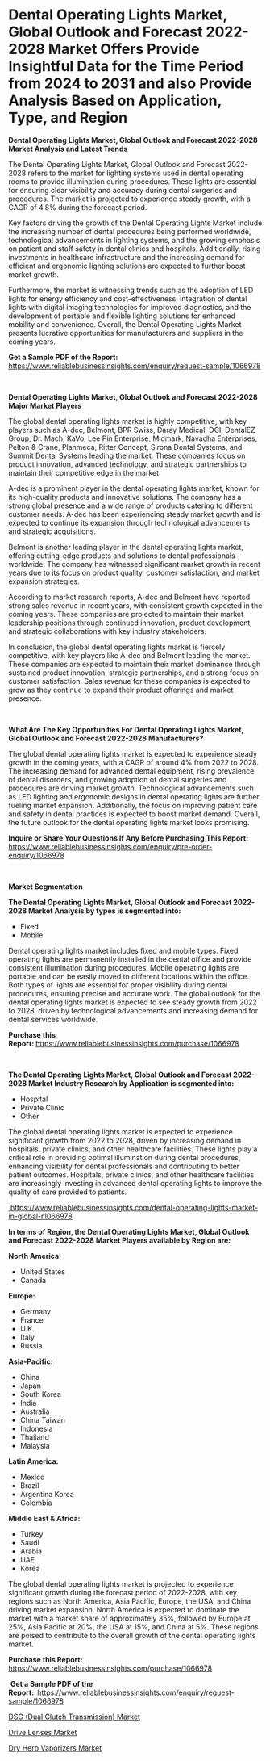 <p><h1>Dental Operating Lights Market, Global Outlook and Forecast 2022-2028 Market Offers Provide Insightful Data for the Time Period from 2024 to 2031 and also Provide Analysis Based on Application, Type, and Region</h1></p><p><strong>Dental Operating Lights Market, Global Outlook and Forecast 2022-2028 Market Analysis and Latest Trends</strong></p>
<p><p>The Dental Operating Lights Market, Global Outlook and Forecast 2022-2028 refers to the market for lighting systems used in dental operating rooms to provide illumination during procedures. These lights are essential for ensuring clear visibility and accuracy during dental surgeries and procedures. The market is projected to experience steady growth, with a CAGR of 4.8% during the forecast period. </p><p>Key factors driving the growth of the Dental Operating Lights Market include the increasing number of dental procedures being performed worldwide, technological advancements in lighting systems, and the growing emphasis on patient and staff safety in dental clinics and hospitals. Additionally, rising investments in healthcare infrastructure and the increasing demand for efficient and ergonomic lighting solutions are expected to further boost market growth.</p><p>Furthermore, the market is witnessing trends such as the adoption of LED lights for energy efficiency and cost-effectiveness, integration of dental lights with digital imaging technologies for improved diagnostics, and the development of portable and flexible lighting solutions for enhanced mobility and convenience. Overall, the Dental Operating Lights Market presents lucrative opportunities for manufacturers and suppliers in the coming years.</p></p>
<p><strong>Get a Sample PDF of the Report:&nbsp;</strong> <a href="https://www.reliablebusinessinsights.com/enquiry/request-sample/1066978">https://www.reliablebusinessinsights.com/enquiry/request-sample/1066978</a></p>
<p>&nbsp;</p>
<p><strong>Dental Operating Lights Market, Global Outlook and Forecast 2022-2028 Major Market Players</strong></p>
<p><p>The global dental operating lights market is highly competitive, with key players such as A-dec, Belmont, BPR Swiss, Daray Medical, DCI, DentalEZ Group, Dr. Mach, KaVo, Lee Pin Enterprise, Midmark, Navadha Enterprises, Pelton & Crane, Planmeca, Ritter Concept, Sirona Dental Systems, and Summit Dental Systems leading the market. These companies focus on product innovation, advanced technology, and strategic partnerships to maintain their competitive edge in the market.</p><p>A-dec is a prominent player in the dental operating lights market, known for its high-quality products and innovative solutions. The company has a strong global presence and a wide range of products catering to different customer needs. A-dec has been experiencing steady market growth and is expected to continue its expansion through technological advancements and strategic acquisitions.</p><p>Belmont is another leading player in the dental operating lights market, offering cutting-edge products and solutions to dental professionals worldwide. The company has witnessed significant market growth in recent years due to its focus on product quality, customer satisfaction, and market expansion strategies.</p><p>According to market research reports, A-dec and Belmont have reported strong sales revenue in recent years, with consistent growth expected in the coming years. These companies are projected to maintain their market leadership positions through continued innovation, product development, and strategic collaborations with key industry stakeholders.</p><p>In conclusion, the global dental operating lights market is fiercely competitive, with key players like A-dec and Belmont leading the market. These companies are expected to maintain their market dominance through sustained product innovation, strategic partnerships, and a strong focus on customer satisfaction. Sales revenue for these companies is expected to grow as they continue to expand their product offerings and market presence.</p></p>
<p>&nbsp;</p>
<p><strong>What Are The Key Opportunities For Dental Operating Lights Market, Global Outlook and Forecast 2022-2028 Manufacturers?</strong></p>
<p><p>The global dental operating lights market is expected to experience steady growth in the coming years, with a CAGR of around 4% from 2022 to 2028. The increasing demand for advanced dental equipment, rising prevalence of dental disorders, and growing adoption of dental surgeries and procedures are driving market growth. Technological advancements such as LED lighting and ergonomic designs in dental operating lights are further fueling market expansion. Additionally, the focus on improving patient care and safety in dental practices is expected to boost market demand. Overall, the future outlook for the dental operating lights market looks promising.</p></p>
<p><strong>Inquire or Share Your Questions If Any Before Purchasing This Report:</strong> <a href="https://www.reliablebusinessinsights.com/enquiry/pre-order-enquiry/1066978">https://www.reliablebusinessinsights.com/enquiry/pre-order-enquiry/1066978</a></p>
<p>&nbsp;</p>
<p><strong>Market Segmentation</strong></p>
<p><strong>The Dental Operating Lights Market, Global Outlook and Forecast 2022-2028 Market Analysis by types is segmented into:</strong></p>
<p><ul><li>Fixed</li><li>Mobile</li></ul></p>
<p><p>Dental operating lights market includes fixed and mobile types. Fixed operating lights are permanently installed in the dental office and provide consistent illumination during procedures. Mobile operating lights are portable and can be easily moved to different locations within the office. Both types of lights are essential for proper visibility during dental procedures, ensuring precise and accurate work. The global outlook for the dental operating lights market is expected to see steady growth from 2022 to 2028, driven by technological advancements and increasing demand for dental services worldwide.</p></p>
<p><strong>Purchase this Report:&nbsp;</strong><a href="https://www.reliablebusinessinsights.com/purchase/1066978">https://www.reliablebusinessinsights.com/purchase/1066978</a></p>
<p>&nbsp;</p>
<p><strong>The Dental Operating Lights Market, Global Outlook and Forecast 2022-2028 Market Industry Research by Application is segmented into:</strong></p>
<p><ul><li>Hospital</li><li>Private Clinic</li><li>Other</li></ul></p>
<p><p>The global dental operating lights market is expected to experience significant growth from 2022 to 2028, driven by increasing demand in hospitals, private clinics, and other healthcare facilities. These lights play a critical role in providing optimal illumination during dental procedures, enhancing visibility for dental professionals and contributing to better patient outcomes. Hospitals, private clinics, and other healthcare facilities are increasingly investing in advanced dental operating lights to improve the quality of care provided to patients.</p></p>
<p><a href="https://www.reliablebusinessinsights.com/dental-operating-lights-market-in-global-r1066978">&nbsp;https://www.reliablebusinessinsights.com/dental-operating-lights-market-in-global-r1066978</a></p>
<p><strong>In terms of Region, the Dental Operating Lights Market, Global Outlook and Forecast 2022-2028 Market Players available by Region are:</strong></p>
<p>
    <p> <strong> North America: </strong>
        <ul>
            <li>United States</li>
            <li>Canada</li>
        </ul>
        </p> 
    <p> <strong> Europe: </strong>
        <ul>
            <li>Germany</li>
            <li>France</li>
            <li>U.K.</li>
            <li>Italy</li>
            <li>Russia</li>
        </ul>
        </p> 
    <p> <strong> Asia-Pacific: </strong>
        <ul>
            <li>China</li>
            <li>Japan</li>
            <li>South Korea</li>
            <li>India</li>
            <li>Australia</li>
            <li>China Taiwan</li>
            <li>Indonesia</li>
            <li>Thailand</li>
            <li>Malaysia</li>
        </ul>
        </p> 
    <p> <strong> Latin America: </strong>
        <ul>
            <li>Mexico</li>
            <li>Brazil</li>
            <li>Argentina Korea</li>
            <li>Colombia</li>
        </ul>
        </p> 
    <p> <strong> Middle East & Africa: </strong>
        <ul>
            <li>Turkey</li>
            <li>Saudi</li>
            <li>Arabia</li>
            <li>UAE</li>
            <li>Korea</li>
        </ul>
    </p>
    </p>
<p><p>The global dental operating lights market is projected to experience significant growth during the forecast period of 2022-2028, with key regions such as North America, Asia Pacific, Europe, the USA, and China driving market expansion. North America is expected to dominate the market with a market share of approximately 35%, followed by Europe at 25%, Asia Pacific at 20%, the USA at 15%, and China at 5%. These regions are poised to contribute to the overall growth of the dental operating lights market.</p></p>
<p><strong>Purchase this Report: </strong><a href="https://www.reliablebusinessinsights.com/purchase/1066978">https://www.reliablebusinessinsights.com/purchase/1066978</a></p>
<p>&nbsp;<strong>Get a Sample PDF of the Report:&nbsp;&nbsp;</strong><a href="https://www.reliablebusinessinsights.com/enquiry/request-sample/1066978">https://www.reliablebusinessinsights.com/enquiry/request-sample/1066978</a></p>
<p><strong></strong></p>
<p><p><a href="https://github.com/janetchuadff364/Market-Research-Report-List-1/blob/main/dsg-dual-clutch-transmission-market.md">DSG (Dual Clutch Transmission) Market</a></p><p><a href="https://github.com/mauripalmi/Market-Research-Report-List-4/blob/main/drive-lenses-market.md">Drive Lenses Market</a></p><p><a href="https://github.com/nicoletavirag/Market-Research-Report-List-4/blob/main/dry-herb-vaporizers-market.md">Dry Herb Vaporizers Market</a></p></p>